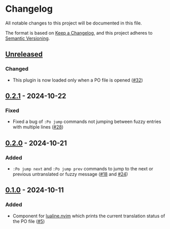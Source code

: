 # Changelog

All notable changes to this project will be documented in this file.

The format is based on [Keep a Changelog](https://keepachangelog.com/en/1.1.0/),
and this project adheres to [Semantic Versioning](https://semver.org/spec/v2.0.0.html).

## [Unreleased]

### Changed

- This plugin is now loaded only when a PO file is opened ([#32])

## [0.2.1] - 2024-10-22

### Fixed

- Fixed a bug of `:Po jump` commands not jumping between fuzzy entries with multiple lines ([#28])

## [0.2.0] - 2024-10-21

### Added

- `:Po jump next` and `:Po jump prev` commands to jump to the next or previous untranslated or fuzzy message ([#18] and [#24])

## [0.1.0] - 2024-10-11

### Added

- Component for [lualine.nvim](https://github.com/nvim-lualine/lualine.nvim) which prints the current translation status of the PO file ([#5])

[#32]: https://github.com/toku-sa-n/po.nvim/pull/32
[#28]: https://github.com/toku-sa-n/po.nvim/pull/28
[#24]: https://github.com/toku-sa-n/po.nvim/pull/24
[#18]: https://github.com/toku-sa-n/po.nvim/pull/18
[#5]: https://github.com/toku-sa-n/po.nvim/pull/5
[Unreleased]: https://github.com/toku-sa-n/po.nvim/compare/0.2.1...HEAD
[0.2.1]: https://github.com/toku-sa-n/po.nvim/compare/0.2.0...0.2.1
[0.2.0]: https://github.com/toku-sa-n/po.nvim/compare/0.1.0...0.2.0
[0.1.0]: https://github.com/toku-sa-n/po.nvim/releases/tag/0.1.0
